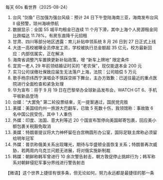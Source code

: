 每天 60s 看世界（2025-08-24）

1. 台风 “剑鱼” 已加强为强台风级：预计 24 日下午登陆海南三亚，海南发布台风 Ⅱ 级预警，琼州海峡停航
2. 数据显示：全国 55 城平均租金已连续 11 个月下滑，其中上海个人房源租金同比跌幅达 11.78%，有房东直降千元招租
3. 甘肃、四川等部分地区透露：育儿补贴申领系统 8 月 26 日到 27 日正式上线
4. 大连一高校被曝全员停发工资，学校被执行总金额超 35 亿元，校方最新回应：内部信属实，正在解决
5. 海南省调整汽车置换更新补贴政策，增 “新车上牌地” 限定条件
6. 宜宾一老人 29 年前领结婚证时买的 “老农保”，现仅能退本金 200 元
7. 实习公司误缴社保致应届生无法落户上海，法院：公司赔偿 5 万元
8. 歌手杨宗纬西宁演唱会不慎踩空摔下舞台，主办方致歉：已送往最近的重点医院进行全面检查和紧急处理
9. 华为宣布：将于 9 月 19 日在巴黎举办全球新品发布会，WATCH GT 6、手机平板新品登场
10. 台媒：“大罢免” 第二轮投票结束，无一提案通过，国民党完胜
11. 美媒：美国纽约州一旅游大巴翻车，已致 5 死数十伤，我领馆称：事故致 6 名中国公民受伤，其中 1 人重伤
12. 外媒：印度、法国、意大利等近 20 个国宣布暂停向美国邮寄包裹，回应美小额包裹关税豁免取消
13. 美媒：特朗普提议将大力神杯留在白宫椭圆形办公室，国际足联主席称必须留给明年冠军
14. 外媒：普京称俄美关系出现曙光，期待与华盛顿全面恢复关系；特朗普再次威胁，若两周内乌克兰问题无进展，将对俄实施新制裁
15. 韩媒：朝鲜称韩军曾进行 10 余次警告射击，朝方敦促停止挑衅行为；韩军称系对朝鲜侵犯军事分界线进行警告射击

【微语】这个世界上捷径有很多条，但无论如何，努力永远都是最捷径的那一条
